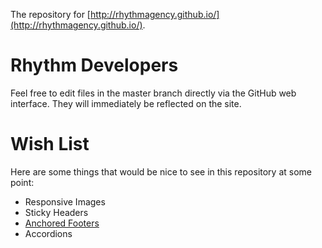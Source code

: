 The repository for [http://rhythmagency.github.io/](http://rhythmagency.github.io/).

Rhythm Developers
=================
Feel free to edit files in the master branch directly via the GitHub web interface. They will immediately be reflected on the site.

Wish List
=========
Here are some things that would be nice to see in this repository at some point:
* Responsive Images
* Sticky Headers
* <a href="http://ryanfait.com/sticky-footer/">Anchored Footers</a>
* Accordions
